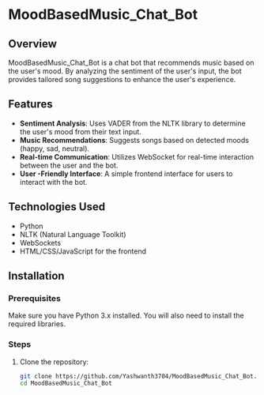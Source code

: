# MoodBasedMusic_Chat_Bot

## Overview
MoodBasedMusic_Chat_Bot is a chat bot that recommends music based on the user's mood. By analyzing the sentiment of the user's input, the bot provides tailored song suggestions to enhance the user's experience.

## Features
- **Sentiment Analysis**: Uses VADER from the NLTK library to determine the user's mood from their text input.
- **Music Recommendations**: Suggests songs based on detected moods (happy, sad, neutral).
- **Real-time Communication**: Utilizes WebSocket for real-time interaction between the user and the bot.
- **User -Friendly Interface**: A simple frontend interface for users to interact with the bot.

## Technologies Used
- Python
- NLTK (Natural Language Toolkit)
- WebSockets
- HTML/CSS/JavaScript for the frontend

## Installation

### Prerequisites
Make sure you have Python 3.x installed. You will also need to install the required libraries.

### Steps
1. Clone the repository:
   ```bash
   git clone https://github.com/Yashwanth3704/MoodBasedMusic_Chat_Bot.git
   cd MoodBasedMusic_Chat_Bot
